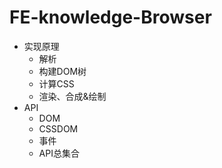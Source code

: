 # FE-knowledge-Browser

- 实现原理
  - 解析
  - 构建DOM树
  - 计算CSS
  - 渲染、合成&绘制
- API
  - DOM
  - CSSDOM
  - 事件
  - API总集合
